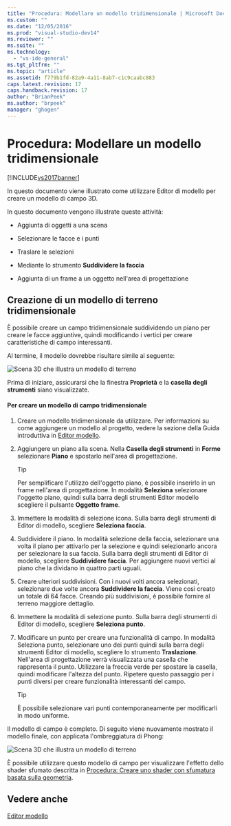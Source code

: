 ```yaml
---
title: "Procedura: Modellare un modello tridimensionale | Microsoft Docs"
ms.custom: ""
ms.date: "12/05/2016"
ms.prod: "visual-studio-dev14"
ms.reviewer: ""
ms.suite: ""
ms.technology: 
  - "vs-ide-general"
ms.tgt_pltfrm: ""
ms.topic: "article"
ms.assetid: f779b1fd-82a9-4a11-8ab7-c1c9caabc883
caps.latest.revision: 17
caps.handback.revision: 17
author: "BrianPeek"
ms.author: "brpeek"
manager: "ghogen"
---
```

# Procedura: Modellare un modello tridimensionale
[!INCLUDE[vs2017banner](../code-quality/includes/vs2017banner.md)]

In questo documento viene illustrato come utilizzare Editor di modello per creare un modello di campo 3D.  
  
 In questo documento vengono illustrate queste attività:  
  
-   Aggiunta di oggetti a una scena  
  
-   Selezionare le facce e i punti  
  
-   Traslare le selezioni  
  
-   Mediante lo strumento **Suddividere la faccia**  
  
-   Aggiunta di un frame a un oggetto nell'area di progettazione  
  
## Creazione di un modello di terreno tridimensionale  
 È possibile creare un campo tridimensionale suddividendo un piano per creare le facce aggiuntive, quindi modificando i vertici per creare caratteristiche di campo interessanti.  
  
 Al termine, il modello dovrebbe risultare simile al seguente:  
  
 ![Scena 3D che illustra un modello di terreno](../designers/media/digit-terrain-model.png "Digit\-Terrain\-Model")  
  
 Prima di iniziare, assicurarsi che la finestra **Proprietà** e la **casella degli strumenti** siano visualizzate.  
  
#### Per creare un modello di campo tridimensionale  
  
1.  Creare un modello tridimensionale da utilizzare.  Per informazioni su come aggiungere un modello al progetto, vedere la sezione della Guida introduttiva in [Editor modello](../designers/model-editor.md).  
  
2.  Aggiungere un piano alla scena.  Nella **Casella degli strumenti** in **Forme** selezionare **Piano** e spostarlo nell'area di progettazione.  
  
    > [!TIP]
    >  Per semplificare l'utilizzo dell'oggetto piano, è possibile inserirlo in un frame nell'area di progettazione.  In modalità **Seleziona** selezionare l'oggetto piano, quindi sulla barra degli strumenti Editor modello scegliere il pulsante **Oggetto frame**.  
  
3.  Immettere la modalità di selezione icona.  Sulla barra degli strumenti di Editor di modello, scegliere **Seleziona faccia**.  
  
4.  Suddividere il piano.  In modalità selezione della faccia, selezionare una volta il piano per attivarlo per la selezione e quindi selezionarlo ancora per selezionare la sua faccia.  Sulla barra degli strumenti di Editor di modello, scegliere **Suddividere faccia**.  Per aggiungere nuovi vertici al piano che la dividano in quattro parti uguali.  
  
5.  Creare ulteriori suddivisioni.  Con i nuovi volti ancora selezionati, selezionare due volte ancora **Suddividere la faccia**.  Viene così creato un totale di 64 facce.  Creando più suddivisioni, è possibile fornire al terreno maggiore dettaglio.  
  
6.  Immettere la modalità di selezione punto.  Sulla barra degli strumenti di Editor di modello, scegliere **Seleziona punto**.  
  
7.  Modificare un punto per creare una funzionalità di campo.  In modalità Seleziona punto, selezionare uno dei punti quindi sulla barra degli strumenti Editor di modello, scegliere lo strumento **Traslazione**.  Nell'area di progettazione verrà visualizzata una casella che rappresenta il punto.  Utilizzare la freccia verde per spostare la casella, quindi modificare l'altezza del punto.  Ripetere questo passaggio per i punti diversi per creare funzionalità interessanti del campo.  
  
    > [!TIP]
    >  È possibile selezionare vari punti contemporaneamente per modificarli in modo uniforme.  
  
 Il modello di campo è completo.  Di seguito viene nuovamente mostrato il modello finale, con applicata l'ombreggiatura di Phong:  
  
 ![Scena 3D che illustra un modello di terreno](../designers/media/digit-terrain-model.png "Digit\-Terrain\-Model")  
  
 È possibile utilizzare questo modello di campo per visualizzare l'effetto dello shader sfumato descritta in [Procedura: Creare uno shader con sfumatura basata sulla geometria](../designers/how-to-create-a-geometry-based-gradient-shader.md).  
  
## Vedere anche  
 [Editor modello](../designers/model-editor.md)